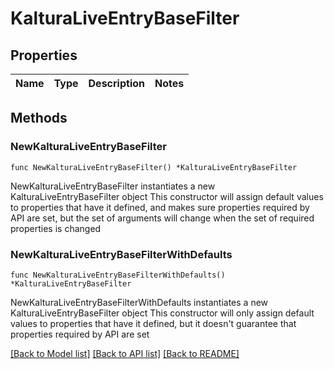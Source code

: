 # KalturaLiveEntryBaseFilter

## Properties

Name | Type | Description | Notes
------------ | ------------- | ------------- | -------------

## Methods

### NewKalturaLiveEntryBaseFilter

`func NewKalturaLiveEntryBaseFilter() *KalturaLiveEntryBaseFilter`

NewKalturaLiveEntryBaseFilter instantiates a new KalturaLiveEntryBaseFilter object
This constructor will assign default values to properties that have it defined,
and makes sure properties required by API are set, but the set of arguments
will change when the set of required properties is changed

### NewKalturaLiveEntryBaseFilterWithDefaults

`func NewKalturaLiveEntryBaseFilterWithDefaults() *KalturaLiveEntryBaseFilter`

NewKalturaLiveEntryBaseFilterWithDefaults instantiates a new KalturaLiveEntryBaseFilter object
This constructor will only assign default values to properties that have it defined,
but it doesn't guarantee that properties required by API are set


[[Back to Model list]](../README.md#documentation-for-models) [[Back to API list]](../README.md#documentation-for-api-endpoints) [[Back to README]](../README.md)


